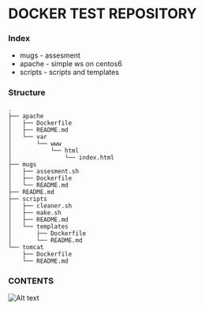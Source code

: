 # DOCKER TEST REPOSITORY

### Index ###

* mugs - assesment
* apache - simple ws on centos6
* scripts - scripts and templates

### Structure ###
```
.
├── apache
│   ├── Dockerfile
│   ├── README.md
│   └── var
│       └── www
│           └── html
│               └── index.html
├── mugs
│   ├── assesment.sh
│   ├── Dockerfile
│   └── README.md
├── README.md
├── scripts
│   ├── cleaner.sh
│   ├── make.sh
│   ├── README.md
│   └── templates
│       ├── Dockerfile
│       └── README.md
└── tomcat
    ├── Dockerfile
    └── README.md
```

### CONTENTS ###

![Alt text](https://www.docker.com/sites/default/files/horizontal-whitespace.png "Docker Logo")
